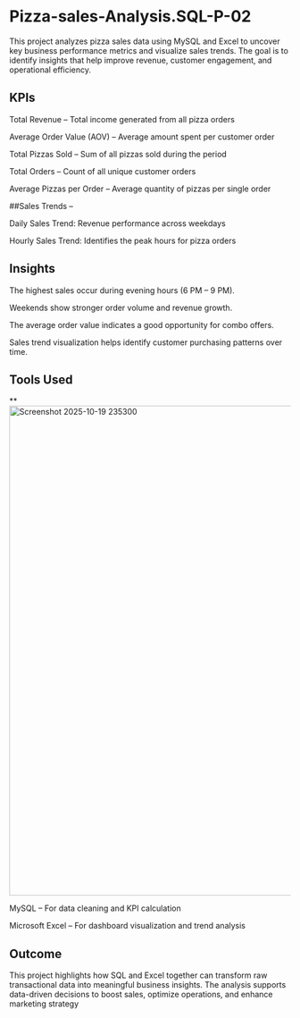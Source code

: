 # Pizza-sales-Analysis.SQL-P-02
This project analyzes pizza sales data using MySQL and Excel to uncover key business performance metrics and visualize sales trends. The goal is to identify insights that help improve revenue, customer engagement, and operational efficiency.

## KPIs

Total Revenue – Total income generated from all pizza orders

Average Order Value (AOV) – Average amount spent per customer order

Total Pizzas Sold – Sum of all pizzas sold during the period

Total Orders – Count of all unique customer orders

Average Pizzas per Order – Average quantity of pizzas per single order

##Sales Trends –

Daily Sales Trend: Revenue performance across weekdays

Hourly Sales Trend: Identifies the peak hours for pizza orders

## Insights

The highest sales occur during evening hours (6 PM – 9 PM).

Weekends show stronger order volume and revenue growth.

The average order value indicates a good opportunity for combo offers.

Sales trend visualization helps identify customer purchasing patterns over time.

## Tools Used
**<img width="1901" height="877" alt="Screenshot 2025-10-19 235300" src="https://github.com/user-attachments/assets/6153d4ac-ef9b-485c-879a-7b97b39d3381" />


MySQL – For data cleaning and KPI calculation

Microsoft Excel – For dashboard visualization and trend analysis

## Outcome

 This project highlights how SQL and Excel together can transform raw transactional data into meaningful business insights. The analysis supports data-driven decisions to boost sales, optimize operations, and enhance marketing strategy
